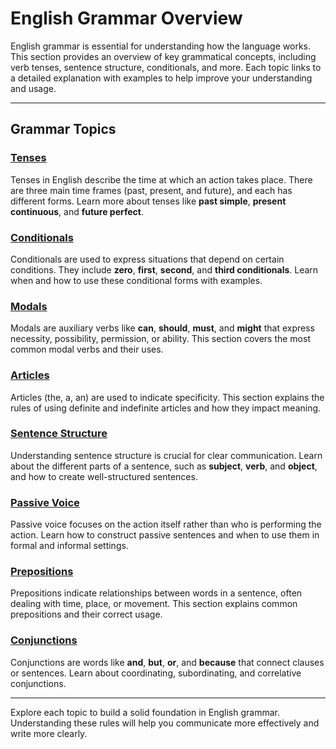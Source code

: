 # English Grammar Overview

English grammar is essential for understanding how the language works. This section provides an overview of key grammatical concepts, including verb tenses, sentence structure, conditionals, and more. Each topic links to a detailed explanation with examples to help improve your understanding and usage.

---

## Grammar Topics

### [Tenses](grammar/tenses.md)

Tenses in English describe the time at which an action takes place. There are three main time frames (past, present, and future), and each has different forms. Learn more about tenses like **past simple**, **present continuous**, and **future perfect**.

### [Conditionals](grammar/conditionals.md)

Conditionals are used to express situations that depend on certain conditions. They include **zero**, **first**, **second**, and **third conditionals**. Learn when and how to use these conditional forms with examples.

### [Modals](grammar/modals.md)

Modals are auxiliary verbs like **can**, **should**, **must**, and **might** that express necessity, possibility, permission, or ability. This section covers the most common modal verbs and their uses.

### [Articles](grammar/articles.md)

Articles (the, a, an) are used to indicate specificity. This section explains the rules of using definite and indefinite articles and how they impact meaning.

### [Sentence Structure](grammar/sentence_structure.md)

Understanding sentence structure is crucial for clear communication. Learn about the different parts of a sentence, such as **subject**, **verb**, and **object**, and how to create well-structured sentences.

### [Passive Voice](grammar/passive_voice.md)

Passive voice focuses on the action itself rather than who is performing the action. Learn how to construct passive sentences and when to use them in formal and informal settings.

### [Prepositions](grammar/prepositions.md)

Prepositions indicate relationships between words in a sentence, often dealing with time, place, or movement. This section explains common prepositions and their correct usage.

### [Conjunctions](grammar/conjunctions.md)

Conjunctions are words like **and**, **but**, **or**, and **because** that connect clauses or sentences. Learn about coordinating, subordinating, and correlative conjunctions.

---

Explore each topic to build a solid foundation in English grammar. Understanding these rules will help you communicate more effectively and write more clearly.
